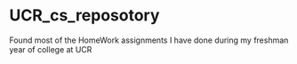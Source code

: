 # UCR_cs_reposotory
Found most of the HomeWork assignments I have done during my freshman year of college at UCR
